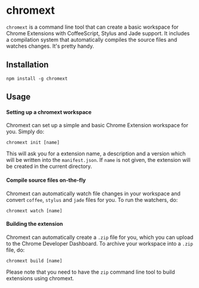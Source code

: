 chromext
========

`chromext` is a command line tool that can create a basic workspace for Chrome Extensions with CoffeeScript, Stylus and Jade support. It includes a compilation system that automatically compiles the source files and watches changes. It's pretty handy.

## Installation

	npm install -g chromext

## Usage

#### Setting up a chromext workspace

Chromext can set up a simple and basic Chrome Extension workspace for you. Simply do:

	chromext init [name]

This will ask you for a extension name, a description and a version which will be written into the `manifest.json`. If `name` is not given, the extension will be created in the current directory.


#### Compile source files on-the-fly

Chromext can automatically watch file changes in your workspace and convert `coffee`, `stylus` and `jade` files for you. To run the watchers, do:

	chromext watch [name]


#### Building the extension

Chromext can automatically create a `.zip` file for you, which you can upload to the Chrome Developer Dashboard. To archive your workspace into a `.zip` file, do:

	chromext build [name]
	
Please note that you need to have the `zip` command line tool to build extensions using chromext.